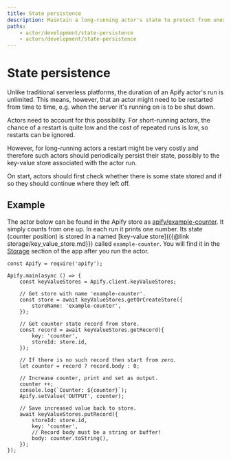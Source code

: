 ```yaml
---
title: State persistence
description: Maintain a long-running actor's state to protect from unexpected restarts. See a code example on how to protect your run in case of server shutdown.
paths:
    - actor/development/state-persistence
    - actors/development/state-persistence
---
```


# [](#state-persistence)State persistence

Unlike traditional serverless platforms, the duration of an Apify actor's run is unlimited. This means, however, that an actor might need to be restarted from time to time, e.g. when the server it's running on is to be shut down.

Actors need to account for this possibility. For short-running actors, the chance of a restart is quite low and the cost of repeated runs is low, so restarts can be ignored.

However, for long-running actors a restart might be very costly and therefore such actors should periodically persist their state, possibly to the key-value store associated with the actor run.

On start, actors should first check whether there is some state stored and if so they should continue where they left off.

## [](#example) Example

The actor below can be found in the Apify store as [apify/example-counter](https://apify.com/apify/example-counter). It simply counts from one up. In each run it prints one number. Its state (counter position) is stored in a named [key-value store]({{@link storage/key_value_store.md}}) called `example-counter`. You will find it in the [Storage](https://my.apify.com/key-value-stores) section of the app after you run the actor.

    const Apify = require('apify');

    Apify.main(async () => {
        const keyValueStores = Apify.client.keyValueStores;

        // Get store with name 'example-counter'.
        const store = await keyValueStores.getOrCreateStore({
            storeName: 'example-counter',
        });

        // Get counter state record from store.
        const record = await keyValueStores.getRecord({
            key: 'counter',
            storeId: store.id,
        });

        // If there is no such record then start from zero.
        let counter = record ? record.body : 0;

        // Increase counter, print and set as output.
        counter ++;
        console.log(`Counter: ${counter}`);
        Apify.setValue('OUTPUT', counter);

        // Save increased value back to store.
        await keyValueStores.putRecord({
            storeId: store.id,
            key: 'counter',
            // Record body must be a string or buffer!
            body: counter.toString(),
        });
    });

